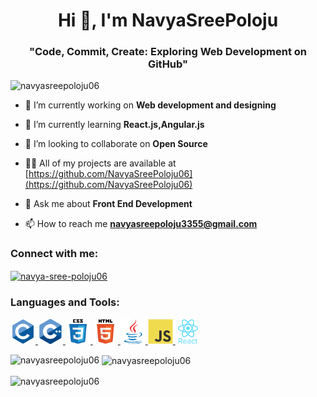 <h1 align="center">Hi 👋, I'm NavyaSreePoloju</h1>
<h3 align="center">"Code, Commit, Create: Exploring Web Development on GitHub"</h3>

<p align="left"> <img src="https://komarev.com/ghpvc/?username=navyasreepoloju06&label=Profile%20views&color=0e75b6&style=flat" alt="navyasreepoloju06" /> </p>

- 🔭 I’m currently working on **Web development and designing**

- 🌱 I’m currently learning **React.js,Angular.js**

- 👯 I’m looking to collaborate on **Open Source**

- 👨‍💻 All of my projects are available at [https://github.com/NavyaSreePoloju06](https://github.com/NavyaSreePoloju06)

- 💬 Ask me about **Front End Development**

- 📫 How to reach me **navyasreepoloju3355@gmail.com**

<h3 align="left">Connect with me:</h3>
<p align="left">
<a href="https://linkedin.com/in/navya-sree-poloju06" target="blank"><img align="center" src="https://raw.githubusercontent.com/rahuldkjain/github-profile-readme-generator/master/src/images/icons/Social/linked-in-alt.svg" alt="navya-sree-poloju06" height="30" width="40" /></a>
</p>

<h3 align="left">Languages and Tools:</h3>
<p align="left"> <a href="https://www.cprogramming.com/" target="_blank" rel="noreferrer"> <img src="https://raw.githubusercontent.com/devicons/devicon/master/icons/c/c-original.svg" alt="c" width="40" height="40"/> </a> <a href="https://www.w3schools.com/cpp/" target="_blank" rel="noreferrer"> <img src="https://raw.githubusercontent.com/devicons/devicon/master/icons/cplusplus/cplusplus-original.svg" alt="cplusplus" width="40" height="40"/> </a> <a href="https://www.w3schools.com/css/" target="_blank" rel="noreferrer"> <img src="https://raw.githubusercontent.com/devicons/devicon/master/icons/css3/css3-original-wordmark.svg" alt="css3" width="40" height="40"/> </a> <a href="https://www.w3.org/html/" target="_blank" rel="noreferrer"> <img src="https://raw.githubusercontent.com/devicons/devicon/master/icons/html5/html5-original-wordmark.svg" alt="html5" width="40" height="40"/> </a> <a href="https://www.java.com" target="_blank" rel="noreferrer"> <img src="https://raw.githubusercontent.com/devicons/devicon/master/icons/java/java-original.svg" alt="java" width="40" height="40"/> </a> <a href="https://developer.mozilla.org/en-US/docs/Web/JavaScript" target="_blank" rel="noreferrer"> <img src="https://raw.githubusercontent.com/devicons/devicon/master/icons/javascript/javascript-original.svg" alt="javascript" width="40" height="40"/> </a> <a href="https://reactjs.org/" target="_blank" rel="noreferrer"> <img src="https://raw.githubusercontent.com/devicons/devicon/master/icons/react/react-original-wordmark.svg" alt="react" width="40" height="40"/> </a> </p>

<p><img align="left" src="https://github-readme-stats.vercel.app/api/top-langs?username=navyasreepoloju06&show_icons=true&locale=en&layout=compact" alt="navyasreepoloju06" /></p>

<p>&nbsp;<img align="center" src="https://github-readme-stats.vercel.app/api?username=navyasreepoloju06&show_icons=true&locale=en" alt="navyasreepoloju06" /></p>

<p><img align="center" src="https://github-readme-streak-stats.herokuapp.com/?user=navyasreepoloju06&" alt="navyasreepoloju06" /></p>
